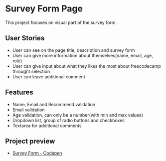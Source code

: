 # Survey Form Page

This project focuses on visual part of the survey form.

## User Stories

-   User can see on the page title, description and survey form
-   User can give more information about themselves(name, email, age, role)
-   User can give input about what they likes the most about freecodecamp throught selection
-   User can leave additional comment

## Features

- Name, Email and Recommend validation
- Email validation
- Age validation, can only be a number(with min and max values)
- Dropdown list, group of radio buttons and checkboxes
- Textarea for additional comments

## Project preview

-   [Survey Form - Codepen](https://codepen.io/stormi186/full/arOdJR)
